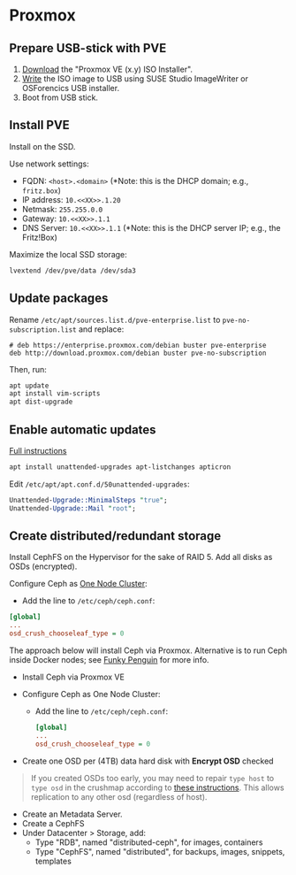 # Proxmox

## Prepare USB-stick with PVE

1. [Download](https://www.proxmox.com/en/downloads) the "Proxmox VE (x.y) ISO Installer".
2. [Write](http://pve.proxmox.com/wiki/Install_from_USB_Stick) the ISO image to USB using SUSE Studio ImageWriter or OSForencics USB installer.
3. Boot from USB stick.

## Install PVE

Install on the SSD.

Use network settings:

- FQDN: `<host>.<domain>` (*Note: this is the DHCP domain; e.g., `fritz.box`)
- IP address: `10.<<XX>>.1.20`
- Netmask: `255.255.0.0`
- Gateway: `10.<<XX>>.1.1`
- DNS Server: `10.<<XX>>.1.1` (*Note: this is the DHCP server IP; e.g., the Fritz!Box)

Maximize the local SSD storage:

```bash
lvextend /dev/pve/data /dev/sda3
```

## Update packages

Rename `/etc/apt/sources.list.d/pve-enterprise.list` to `pve-no-subscription.list` and replace:

```
# deb https://enterprise.proxmox.com/debian buster pve-enterprise
deb http://download.proxmox.com/debian buster pve-no-subscription
```

Then, run:

```bash
apt update
apt install vim-scripts
apt dist-upgrade
```

## Enable automatic updates

[Full instructions](https://help.ubuntu.com/lts/serverguide/automatic-updates.html)

```bash
apt install unattended-upgrades apt-listchanges apticron
```

Edit `/etc/apt/apt.conf.d/50unattended-upgrades`:

```perl
Unattended-Upgrade::MinimalSteps "true";
Unattended-Upgrade::Mail "root";
```

## Create distributed/redundant storage

Install CephFS on the Hypervisor for the sake of RAID 5. Add all disks as OSDs (encrypted).

Configure Ceph as [One Node Cluster](https://docs.ceph.com/docs/mimic/rados/troubleshooting/troubleshooting-pg/#one-node-cluster):

- Add the line to `/etc/ceph/ceph.conf`:

```ini
[global]
...
osd_crush_chooseleaf_type = 0
```

The approach below will install Ceph via Proxmox. Alternative is to run Ceph inside Docker nodes; see [Funky Penguin](https://geek-cookbook.funkypenguin.co.nz/ha-docker-swarm/shared-storage-ceph/) for more info.

- Install Ceph via Proxmox VE
- Configure Ceph as One Node Cluster:
  - Add the line to `/etc/ceph/ceph.conf`:

    ```ini
    [global]
    ...
    osd_crush_chooseleaf_type = 0
    ```

- Create one OSD per (4TB) data hard disk with **Encrypt OSD** checked

> If you created OSDs too early, you may need to repair `type host` to `type osd` in the crushmap according to [these instructions](https://linoxide.com/linux-how-to/hwto-configure-single-node-ceph-cluster/). This allows replication to any other osd (regardless of host).

- Create an Metadata Server.
- Create a CephFS
- Under Datacenter > Storage, add:
  - Type "RDB", named "distributed-ceph", for images, containers
  - Type "CephFS", named "distributed", for backups, images, snippets, templates
